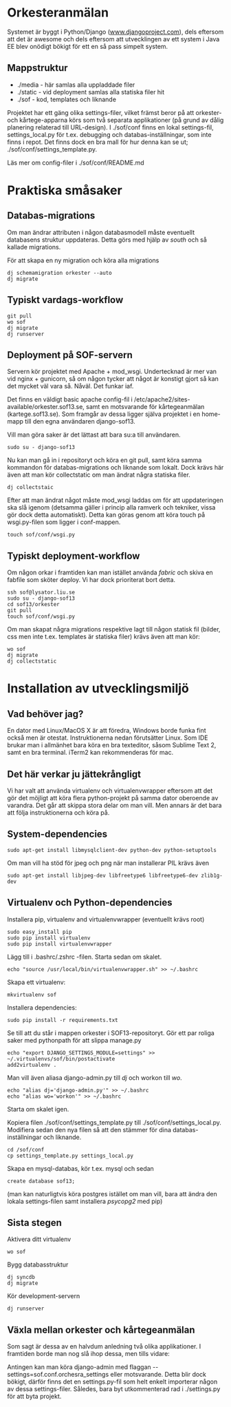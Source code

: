 Orkesteranmälan
===============

Systemet är byggt i Python/Django (www.djangoproject.com), dels eftersom att det
är awesome och dels eftersom att utvecklingen av ett system i Java EE blev onödigt
bökigt för ett en så pass simpelt system.

## Mappstruktur

* ./media - här samlas alla uppladdade filer
* ./static - vid deployment samlas alla statiska filer hit
* ./sof - kod, templates och liknande

Projektet har ett gäng olika settings-filer, vilket främst beror på att orkester-
och kårtege-apparna körs som två separata applikationer (på grund av dålig
planering relaterad till URL-design). I ./sof/conf finns en lokal settings-fil,
settings_local.py för t.ex. debugging och databas-inställningar, som inte
finns i repot. Det finns dock en bra mall för hur denna kan se ut;
./sof/conf/settings_template.py.

Läs mer om config-filer i ./sof/conf/README.md

# Praktiska småsaker

## Databas-migrations

Om man ändrar attributen i någon databasmodell måste eventuellt databasens
struktur uppdateras. Detta görs med hjälp av *south* och så kallade migrations.

För att skapa en ny migration och köra alla migrations

    dj schemamigration orkester --auto
    dj migrate


## Typiskt vardags-workflow

    git pull
    wo sof
    dj migrate
    dj runserver


## Deployment på SOF-servern

Servern kör projektet med Apache + mod_wsgi. Undertecknad är mer van vid
nginx + gunicorn, så om någon tycker att något är konstigt gjort så kan det
mycket väl vara så. Nåväl. Det funkar iaf.

Det finns en väldigt basic apache config-fil i /etc/apache2/sites-available/orkester.sof13.se,
samt en motsvarande för kårtegeanmälan (kartege.sof13.se).
Som framgår av dessa ligger själva projektet i en home-mapp till den egna
användaren django-sof13.

Vill man göra saker är det lättast att bara su:a till användaren.

    sudo su - django-sof13

Nu kan man gå in i repositoryt och köra en git pull, samt köra samma kommandon
för databas-migrations och liknande som lokalt. Dock krävs här även att man
kör collectstatic om man ändrat några statiska filer.

    dj collectstaic

Efter att man ändrat något måste mod_wsgi laddas om för att uppdateringen ska
slå igenom (detsamma gäller i princip alla ramverk och tekniker, vissa gör
dock detta automatiskt). Detta kan göras genom att köra touch på wsgi.py-filen
som ligger i conf-mappen.

    touch sof/conf/wsgi.py


## Typiskt deployment-workflow
Om någon orkar i framtiden kan man istället använda *fabric* och skiva en
fabfile som sköter deploy. Vi har dock prioriterat bort detta.

    ssh sof@lysator.liu.se
    sudo su - django-sof13
    cd sof13/orkester
    git pull
    touch sof/conf/wsgi.py

Om man skapat några migrations respektive lagt till någon statisk fil (bilder,
css men inte t.ex. templates är statiska filer) krävs även att man kör:

    wo sof
    dj migrate
    dj collectstatic


# Installation av utvecklingsmiljö

## Vad behöver jag?
En dator med Linux/MacOS X är att föredra, Windows borde funka fint också
men är otestat. Instruktionerna nedan förutsätter Linux. Som IDE brukar
man i allmänhet bara köra en bra texteditor, såsom Sublime Text 2, samt en
bra terminal. iTerm2 kan rekommenderas för mac.

## Det här verkar ju jättekrångligt
Vi har valt att använda virtualenv och virtualenvwrapper eftersom att det gör
det möjligt att köra flera python-projekt på samma dator oberoende av varandra.
Det går att skippa stora delar om man vill. Men annars är det bara att följa
instruktionerna och köra på.

## System-dependencies

    sudo apt-get install libmysqlclient-dev python-dev python-setuptools

Om man vill ha stöd för jpeg och png när man installerar PIL krävs även

    sudo apt-get install libjpeg-dev libfreetype6 libfreetype6-dev zlib1g-dev


## Virtualenv och Python-dependencies

Installera pip, virtualenv and virtualenvwrapper (eventuellt krävs root)

    sudo easy_install pip
    sudo pip install virtualenv
    sudo pip install virtualenvwrapper


Lägg till i .bashrc/.zshrc -filen. Starta sedan om skalet.

    echo "source /usr/local/bin/virtualenvwrapper.sh" >> ~/.bashrc


Skapa ett virtualenv:

    mkvirtualenv sof


Installera dependencies:

    sudo pip install -r requirements.txt


Se till att du står i mappen orkester i SOF13-repositoryt.
Gör ett par roliga saker med pythonpath för att slippa manage.py

    echo "export DJANGO_SETTINGS_MODULE=settings" >> ~/.virtualenvs/sof/bin/postactivate
    add2virtualenv .


Man vill även aliasa django-admin.py till *dj* och workon till *wo*.

    echo "alias dj='django-admin.py'" >> ~/.bashrc
    echo "alias wo='workon'" >> ~/.bashrc

Starta om skalet igen.

Kopiera filen ./sof/conf/settings_template.py till ./sof/conf/settings_local.py.
Modifiera sedan den nya filen så att den stämmer för dina databas-inställningar
och liknande.

    cd /sof/conf
    cp settings_template.py settings_local.py


Skapa en mysql-databas, kör t.ex. mysql och sedan

    create database sof13;

(man kan naturligtvis köra postgres istället om man vill, bara att ändra den
lokala settings-filen samt installera *psycopg2* med pip)


## Sista stegen

Aktivera ditt virtualenv

    wo sof


Bygg databasstruktur

    dj syncdb
    dj migrate


Kör development-servern

    dj runserver


## Växla mellan orkester och kårtegeanmälan

Som sagt är dessa av en halvdum anledning två olika applikationer. I framtiden
borde man nog slå ihop dessa, men tills vidare:

Antingen kan man köra django-admin med flaggan --settings=sof.conf.orchesra_settings
eller motsvarande. Detta blir dock bökigt, därför finns det en settings.py-fil som
helt enkelt importerar någon av dessa settings-filer. Således, bara byt utkommenterad
rad i ./settings.py för att byta projekt.
